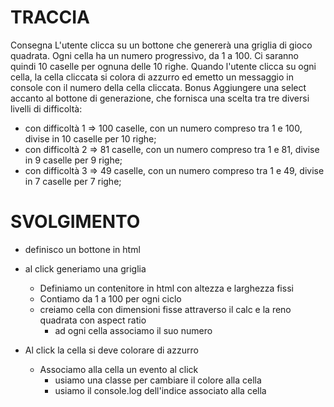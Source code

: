 # TRACCIA

Consegna
L'utente clicca su un bottone che genererà una griglia di gioco quadrata.
Ogni cella ha un numero progressivo, da 1 a 100.
Ci saranno quindi 10 caselle per ognuna delle 10 righe.
Quando l'utente clicca su ogni cella, la cella cliccata si colora di azzurro ed emetto un messaggio in console con il numero della cella cliccata.
Bonus
Aggiungere una select accanto al bottone di generazione, che fornisca una scelta tra tre diversi livelli di difficoltà:

- con difficoltà 1 => 100 caselle, con un numero compreso tra 1 e 100, divise in 10 caselle per 10 righe;
- con difficoltà 2 => 81 caselle, con un numero compreso tra 1 e 81, divise in 9 caselle per 9 righe;
- con difficoltà 3 => 49 caselle, con un numero compreso tra 1 e 49, divise in 7 caselle per 7 righe;

# SVOLGIMENTO

- definisco un bottone in html
- al click generiamo una griglia

  - Definiamo un contenitore in html con altezza e larghezza fissi
  - Contiamo da 1 a 100 per ogni ciclo
  - creiamo cella con dimensioni fisse attraverso il calc e la reno quadrata con aspect ratio
    - ad ogni cella associamo il suo numero

- Al click la cella si deve colorare di azzurro
  - Associamo alla cella un evento al click
    - usiamo una classe per cambiare il colore alla cella
    - usiamo il console.log dell'indice associato alla cella
